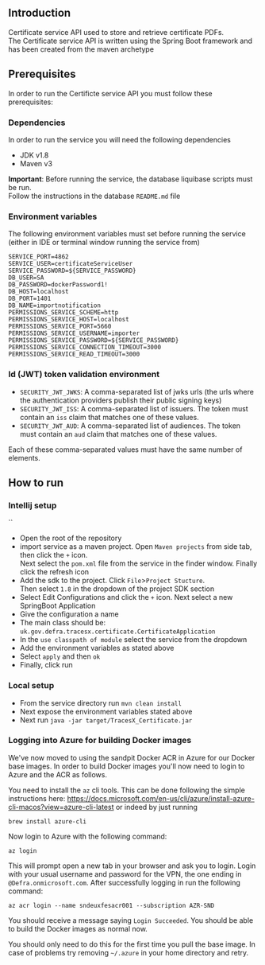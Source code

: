 ## Introduction

Certificate service API used to store and retrieve certificate PDFs.  
The Certificate service API is written using the Spring Boot framework and has been created from the maven archetype

## Prerequisites 

In order to run the Certificte service API you must follow these prerequisites:

### Dependencies

In order to run the service you will need the following dependencies

- JDK v1.8
- Maven v3

**Important**: Before running the service, the database liquibase scripts must be run.  
Follow the instructions in the database `README.md` file

### Environment variables
The following environment variables must set before running the service 
(either in IDE or terminal window running the service from)

```
SERVICE_PORT=4862
SERVICE_USER=certificateServiceUser
SERVICE_PASSWORD=${SERVICE_PASSWORD}
DB_USER=SA
DB_PASSWORD=dockerPassword1!
DB_HOST=localhost
DB_PORT=1401
DB_NAME=importnotification
PERMISSIONS_SERVICE_SCHEME=http
PERMISSIONS_SERVICE_HOST=localhost
PERMISSIONS_SERVICE_PORT=5660
PERMISSIONS_SERVICE_USERNAME=importer
PERMISSIONS_SERVICE_PASSWORD=${SERVICE_PASSWORD}
PERMISSIONS_SERVICE_CONNECTION_TIMEOUT=3000
PERMISSIONS_SERVICE_READ_TIMEOUT=3000
```

### Id (JWT) token validation environment

* `SECURITY_JWT_JWKS`: A comma-separated list of jwks urls (the urls where the authentication providers publish their public signing keys)
* `SECURITY_JWT_ISS`: A comma-separated list of issuers. The token must contain an `iss` claim that matches one of these values.
* `SECURITY_JWT_AUD`: A comma-separated list of audiences. The token must contain an `aud` claim that matches one of these values.

Each of these comma-separated values must have the same number of elements. 

## How to run

### Intellij setup
``
- Open the root of the repository
- import service as a maven project.  Open `Maven projects` from side tab, then click the `+` icon.  
Next select the `pom.xml` file from the service in the finder window.  Finally click the refresh icon
- Add the sdk to the project.  Click `File`>`Project Stucture`.  
Then select `1.8` in the dropdown of the project SDK section
- Select Edit Configurations and click the `+` icon.  Next select a new SpringBoot Application
- Give the configuration a name
- The main class should be: `uk.gov.defra.tracesx.certificate.CertificateApplication`
- In the `use classpath of module` select the service from the dropdown 
- Add the environment variables as stated above
- Select `apply` and then `ok`
- Finally, click run

### Local setup

- From the service directory run `mvn clean install`
- Next expose the environment variables stated above
- Next run `java -jar target/TracesX_Certificate.jar` 

### Logging into Azure for building Docker images

We've now moved to using the sandpit Docker ACR in Azure for our Docker base images. In order to build Docker images you'll now need to login to Azure and the ACR as follows.

You need to install the `az` cli tools. This can be done following the simple instructions here: https://docs.microsoft.com/en-us/cli/azure/install-azure-cli-macos?view=azure-cli-latest or indeed by just running
```
brew install azure-cli
```
Now login to Azure with the following command:
```
az login
```
This will prompt open a new tab in your browser and ask you to login. Login with your usual username and password for the VPN, the one ending in `@Defra.onmicrosoft.com`. After successfully logging in run the following command:
```
az acr login --name sndeuxfesacr001 --subscription AZR-SND
```
You should receive a message saying `Login Succeeded`. You should be able to build the Docker images as normal now.

You should only need to do this for the first time you pull the base image. In case of problems try removing `~/.azure` in your home directory and retry.

